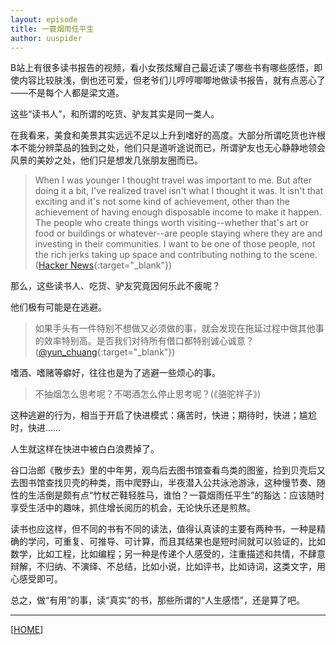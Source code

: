 ```yaml
---
layout: episode
title: 一蓑烟雨任平生
author: uuspider
---
```

B站上有很多读书报告的视频，看小女孩炫耀自己最近读了哪些书有哪些感悟，即使内容比较肤浅，倒也还可爱，但老爷们儿哼哼唧唧地做读书报告，就有点恶心了——不是每个人都是梁文道。

这些“读书人”，和所谓的吃货、驴友其实是同一类人。

在我看来，美食和美景其实远远不足以上升到嗜好的高度。大部分所谓吃货也许根本不能分辨菜品的独到之处，他们只是道听途说而已，所谓驴友也无心静静地领会风景的美妙之处，他们只是想发几张朋友圈而已。

>When I was younger I thought travel was important to me. But after doing it a bit, I've realized travel isn't what I thought it was. It isn't that exciting and it's not some kind of achievement, other than the achievement of having enough disposable income to make it happen. The people who create things worth visiting--whether that's art or food or buildings or whatever--are people staying where they are and investing in their communities. I want to be one of those people, not the rich jerks taking up space and contributing nothing to the scene. ([Hacker News][ref01]{:target="_blank"})

那么，这些读书人、吃货、驴友究竟因何乐此不疲呢？

他们极有可能是在逃避。

>如果手头有一件特别不想做又必须做的事，就会发现在拖延过程中做其他事的效率特别高。是否我们对待所有借口都特别诚心诚意？([@yun_chuang][ref02]{:target="_blank"})

嗜酒、嗜赌等癖好，往往也是为了逃避一些烦心的事。

>不抽烟怎么思考呢？不喝酒怎么停止思考呢？(《骆驼祥子》)

这种逃避的行为，相当于开启了快进模式：痛苦时，快进；期待时，快进；尴尬时，快进……

人生就这样在快进中被白白浪费掉了。

谷口治郎《散步去》里的中年男，观鸟后去图书馆查看鸟类的图鉴，捡到贝壳后又去图书馆查找贝壳的种类，雨中爬野山，半夜潜入公共泳池游泳，这种慢节奏、随性的生活倒是颇有点“竹杖芒鞋轻胜马，谁怕？一蓑烟雨任平生”的豁达：应该随时享受生活中的趣味，抓住增长阅历的机会，无论快乐还是煎熬。

读书也应这样，但不同的书有不同的读法，值得认真读的主要有两种书，一种是精确的学问，可重复、可推导、可计算，而且其结果也是短时间就可以验证的，比如数学，比如工程，比如编程；另一种是传递个人感受的，注重描述和共情，不肆意辩解，不归纳、不演绎、不总结，比如小说，比如评书，比如诗词，这类文字，用心感受即可。

总之，做“有用”的事，读“真实”的书，那些所谓的“人生感悟”，还是算了吧。

***

[[HOME][episode]]

[episode]:http://about.uuspider.com/2019/06/02/episodeindex.html

[ref01]:https://news.ycombinator.com/item?id=19999147
[ref02]:https://www.twitter.com/yun_chuang/status/1256799648712253441

